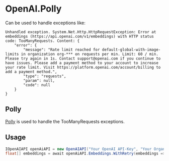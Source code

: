 # OpenAI.Polly
Can be used to handle exceptions like:

``` plaintext
Unhandled exception. System.Net.Http.HttpRequestException: Error at embeddings (https://api.openai.com/v1/embeddings) with HTTP status code: TooManyRequests. Content: {
    "error": {
        "message": "Rate limit reached for default-global-with-image-limits in organization org-*** on requests per min. Limit: 60 / min. Please try again in 1s. Contact support@openai.com if you continue to have issues. Please add a payment method to your account to increase your rate limit. Visit https://platform.openai.com/account/billing to add a payment method.",
        "type": "requests",
        "param": null,
        "code": null
    }
}
```

## Polly
[Polly](https://github.com/App-vNext/Polly) is used to handle the TooManyRequests exceptions.

## Usage
```csharp
IOpenAIAPI openAiAPI = new OpenAIAPI("Your OpenAI API-Key", "Your Organization ID");
float[] embeddings = await openAiAPI.Embeddings.WithRetry(embeddings => embeddings.GetEmbeddingsAsync("What is a cat?"));
```
